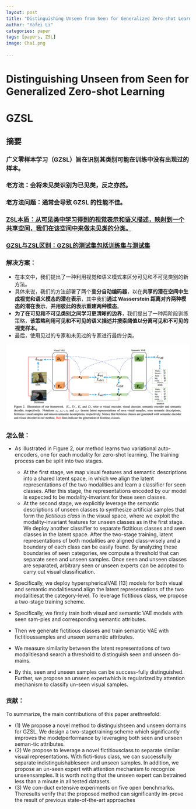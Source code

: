 ```yaml
---
layout: post
title: "Distinguishing Unseen from Seen for Generalized Zero-shot Learning"
author: "Yafei Li"
categories: paper
tags: [papers, ZSL]
image: Cha1.png

---
```


# Distinguishing Unseen from Seen for Generalized Zero-shot Learning

# GZSL

## 摘要

### 广义零样本学习（GZSL）旨在识别其类别可能在训练中没有出现过的样本。

### 老方法：会将未见类识别为已见类，反之亦然。

### 老方法问题：通常会导致 GZSL 的性能不佳。

### <u>ZSL本质：从可见类中学习得到的视觉表示和语义描述，映射到一个共享空间，我们在该空间中来做未见类的分类。</u>

### <u>GZSL与ZSL区别：GZSL的测试集包括训练集与测试集</u>

### 解决方案：

+ 在本文中，我们提出了一种利用视觉和语义模式来区分可见和不可见类别的新方法。
+ 具体来说，我们的方法部署了两个**变分自动编码器**，以在**共享的潜在空间中生成视觉和语义模态的潜在表示**，其中我们**通过 Wasserstein 距离对齐两种模态的潜在表示**，**并用彼此的表示重建两种模态**。
+ **为了在可见和不可见类别之间学习更清晰的边界**，我们提出了一种两阶段训练策略，**该策略利用可见和不可见的语义描述并搜索阈值以分离可见和不可见的视觉样本。**
+ 最后，使用见过的专家和未见过的专家进行最终分类。

![](https://raw.githubusercontent.com/jianlai2600/IMAGE/main/img/202209201634986.png)



### 怎么做：

+ As illustrated in Figure 2, our method learns two variational auto-encoders, one for each modality for zero-shot learning. The training process can be split into two stages. 
  + At the first stage, we map visual features and semantic descriptions into a shared latent space, in which we align the latent representations of the two modalities and learn a classifier for seen classes. After this stage, the representations encoded by our model is expected to be modality-invariant for these seen classes. 
  + At the second stage, we explicitly leverage the semantic descriptions of unseen classes to synthesize artificial samples that form the *fictitious class* in the visual space, where we exploit the modality-invariant features for unseen classes as in the first stage. We deploy another classifier to separate fictitious classes and seen classes in the latent space. After the two-stage training, latent representations of both modalities are aligned class-wisely and a boundary of each class can be easily found. By analyzing these boundaries of seen categories, we compute a threshold that can separate seen and unseen samples. Once seen and unseen classes are separated, arbitrary seen or unseen experts can be adopted to carry out visual classification.

+  Specifically,  we  deploy  hypersphericalVAE [13] models for both visual and semantic modalitiesand  align  the  latent  representations  of  the  two  modalitiesat the category-level.  To leverage fictitious class, we propose a two-stage training scheme.   
  + Specifically,  we firstly train both visual and semantic VAE models with seen sam-ples and corresponding semantic attributes. 
  + Then we generate fictitious classes and train semantic VAE with fictitioussamples and unseen semantic attributes. 
  +  We measure similarity between the latent representations of two modalitiesand search a threshold to distinguish seen and unseen do-mains.  
  + By this, seen and unseen samples can be success-fully distinguished.  Further, we propose an unseen expertwhich is regularized by attention mechanism to classify un-seen visual samples.


### 贡献：

To summarize, the main contributions of this paper arethreefold: 

+  (1)  We  propose  a  novel  method  to  distinguishseen and unseen domains for GZSL. We design a two-stagetraining  scheme  which  significantly  improves  the  modelperformance  by  leveraging  both  seen  and  unseen  seman-tic attributes. 
+  (2) We propose to leverage a novel fictitiousclass to separate similar visual representations.  With ficti-tious class, we can successfully separate indistinguishableseen and unseen samples.  In addition, we propose an un-seen expert with attention mechanism to recognize unseensamples.  It is worth noting that the unseen expert can betrained less than a minute in all tested datasets. 
+ (3) We con-duct extensive experiments on five open benchmarks.  Theresults verify that the proposed method can significantly im-prove the result of previous state-of-the-art approaches



